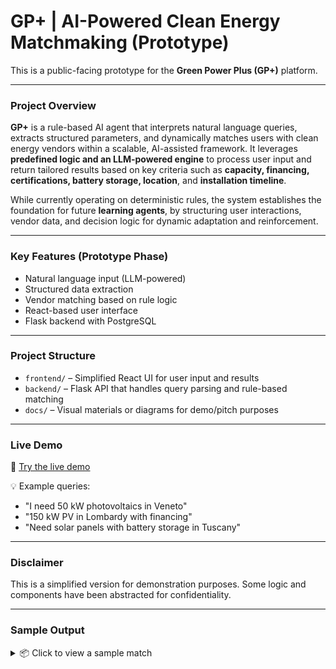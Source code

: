 # GP+ | AI-Powered Clean Energy Matchmaking (Prototype)

This is a public-facing prototype for the **Green Power Plus (GP+)** platform.

---

### Project Overview

**GP+** is a rule-based AI agent that interprets natural language queries, extracts structured parameters, and dynamically matches users with clean energy vendors within a scalable, AI-assisted framework. It leverages **predefined logic and an LLM-powered engine** to process user input and return tailored results based on key criteria such as **capacity, financing, certifications, battery storage, location**, and **installation timeline**.

While currently operating on deterministic rules, the system establishes the foundation for future **learning agents**, by structuring user interactions, vendor data, and decision logic for dynamic adaptation and reinforcement.

---

### Key Features (Prototype Phase)

- Natural language input (LLM-powered)
- Structured data extraction
- Vendor matching based on rule logic
- React-based user interface
- Flask backend with PostgreSQL

---

### Project Structure

- `frontend/` – Simplified React UI for user input and results  
- `backend/` – Flask API that handles query parsing and rule-based matching  
- `docs/` – Visual materials or diagrams for demo/pitch purposes

---

### Live Demo

🚀 [Try the live demo](https://greenpowerplus.replit.app)

💡 Example queries:
- "I need 50 kW photovoltaics in Veneto"
- "150 kW PV in Lombardy with financing"
- "Need solar panels with battery storage in Tuscany"

---

### Disclaimer

This is a simplified version for demonstration purposes. Some logic and components have been abstracted for confidentiality.

---

### Sample Output

<details>
<summary>📦 Click to view a sample match</summary>

```json
{
  "ID": 1083,
  "Product": "PV",
  "Capacity": "150 kW",
  "Price": "€37,127",
  "Certifications": "IEC 61215", "TÜV Rheinland", "IEC 61730"
  "Financing Available": "Yes",
  "Battery Storage": "Yes",
  "Location": "Lombardy",
  "Installation Timeline": "6 months"
}
